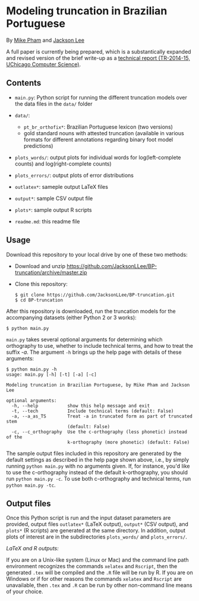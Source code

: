 # Modeling truncation in Brazilian Portuguese

By [Mike Pham](http://www.mikettpham.com/) and [Jackson Lee](http://jacksonllee.com/)

A full paper is currently being prepared,
which is a substantically expanded and revised version of the brief write-up
as a
[technical report (TR-2014-15, UChicago Computer Science)](https://newtraell.cs.uchicago.edu/research/publications/techreports/TR-2014-15).

## Contents

- ``main.py``: Python script for running the different truncation models over the data files in the ``data/`` folder

- ``data/``:

    * ``pt_br_orthofix*``: Brazilian Portuguese lexicon (two versions)
    * gold standard nouns with attested truncation (available in various formats for different annotations regarding binary foot model predictions)

- ``plots_words/``: output plots for individual words for log(left-complete counts) and log(right-complete counts)

- ``plots_errors/``: output plots of error distributions

- ``outlatex*``: sameple output LaTeX files

- ``output*``: sample CSV output file

- ``plots*``: sample output R scripts

- ``readme.md``: this readme file


## Usage

Download this repository to your local drive by one of these two methods:

* Download and unzip https://github.com/JacksonLLee/BP-truncation/archive/master.zip

* Clone this repository:

    ```
    $ git clone https://github.com/JacksonLLee/BP-truncation.git
    $ cd BP-truncation
    ```

After this repository is downloaded, run the truncation models for the accompanying datasets (either Python 2 or 3 works):

    $ python main.py

``main.py`` takes several optional arguments for determining which orthography to use, whether to include technical terms, and how to treat the suffix *-a*. The argument ``-h`` brings up the help page with details of these arguments:

```
$ python main.py -h
usage: main.py [-h] [-t] [-a] [-c]

Modeling truncation in Brazilian Portuguese, by Mike Pham and Jackson Lee

optional arguments:
  -h, --help           show this help message and exit
  -t, --tech           Include technical terms (default: False)
  -a, --a_as_TS        Treat -a in truncated form as part of truncated stem
                       (default: False)
  -c, --c_orthography  Use the c-orthography (less phonetic) instead of the
                       k-orthography (more phonetic) (default: False)
```

The sample output files included in this repository are generated by the default settings as described in the help page shown above, i.e., by simply running ``python main.py`` with no arguments given.
If, for instance, you'd like to use the c-orthography instead of the default
k-orthography, you should run ``python main.py -c``.
To use both c-orthography and technical terms, run ``python main.py -tc``.


## Output files

Once this Python script is run and the input dataset parameters are provided,
output files ``outlatex*`` (LaTeX output), ``output*`` (CSV output), and ``plots*`` (R scripts) are generated at the same directory. In addition, output plots of interest are in the subdirectories ``plots_words/`` and ``plots_errors/``.

*LaTeX and R outputs:*

If you are on a Unix-like system (Linux or Mac)
and the command line path environment recognizes
the commands ``xelatex`` and ``Rscript``,
then the generated ``.tex`` will be compiled and the ``.R`` file will be run by R.
If you are on Windows or if for other reasons the commands ``xelatex`` and ``Rscript``
are unavailable, then ``.tex`` and ``.R`` can be run by other non-command line means of your choice.

